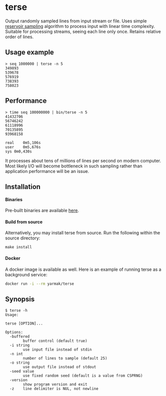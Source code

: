 # terse
Output randomly sampled lines from input stream or file. Uses simple [reservoir sampling](http://www.cs.umd.edu/~samir/498/vitter.pdf) algorithm to process input with linear time complexity. Suitable for processing streams, seeing each line only once. Retains relative order of lines.

## Usage example

```
> seq 1000000 | terse -n 5
349893
539678
576919
738393
758023
```

## Performance

```
> time seq 100000000 | bin/terse -n 5
41432706
56746242
61118996
70135895
93968158

real	0m5,106s
user	0m5,676s
sys	0m0,430s
```

It processes about tens of millions of lines per second on modern computer. Most likely I/O will become bottleneck in such sampling rather than application performance will be an issue.

## Installation

#### Binaries

Pre-built binaries are available [here](https://github.com/Snawoot/terse/releases/latest).

#### Build from source

Alternatively, you may install terse from source. Run the following within the source directory:

```
make install
```

#### Docker

A docker image is available as well. Here is an example of running terse as a background service:

```sh
docker run -i --rm yarmak/terse
```

## Synopsis

```
$ terse -h
Usage:

terse [OPTION]...

Options:
  -buffered
    	buffer control (default true)
  -i string
    	use input file instead of stdin
  -n int
    	number of lines to sample (default 25)
  -o string
    	use output file instead of stdout
  -seed value
    	use fixed random seed (default is a value from CSPRNG)
  -version
    	show program version and exit
  -z	line delimiter is NUL, not newline
```
